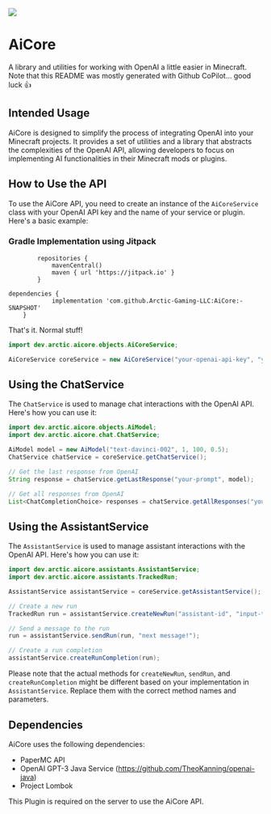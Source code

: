 [![](https://jitpack.io/v/Arctic-Gaming-LLC/AiCore.svg)](https://jitpack.io/#Arctic-Gaming-LLC/AiCore)
# AiCore
A library and utilities for working with OpenAI a little easier in Minecraft.
Note that this README was mostly generated with Github CoPilot... good luck 👍
## Intended Usage
AiCore is designed to simplify the process of integrating OpenAI into your Minecraft projects. It provides a set of utilities and a library that abstracts the complexities of the OpenAI API, allowing developers to focus on implementing AI functionalities in their Minecraft mods or plugins.

## How to Use the API
To use the AiCore API, you need to create an instance of the `AiCoreService` class with your OpenAI API key and the name of your service or plugin. Here's a basic example:

### Gradle Implementation using Jitpack
```	
		repositories {
			mavenCentral()
			maven { url 'https://jitpack.io' }
		}
```

```
dependencies {
	        implementation 'com.github.Arctic-Gaming-LLC:AiCore:-SNAPSHOT'
	}
```
That's it. Normal stuff!



```java
import dev.arctic.aicore.objects.AiCoreService;

AiCoreService coreService = new AiCoreService("your-openai-api-key", "your-service-name");
```

## Using the ChatService
The `ChatService` is used to manage chat interactions with the OpenAI API. Here's how you can use it:

```java
import dev.arctic.aicore.objects.AiModel;
import dev.arctic.aicore.chat.ChatService;

AiModel model = new AiModel("text-davinci-002", 1, 100, 0.5);
ChatService chatService = coreService.getChatService();

// Get the last response from OpenAI
String response = chatService.getLastResponse("your-prompt", model);

// Get all responses from OpenAI
List<ChatCompletionChoice> responses = chatService.getAllResponses("your-prompt", model);
```

## Using the AssistantService
The `AssistantService` is used to manage assistant interactions with the OpenAI API. Here's how you can use it:

```java
import dev.arctic.aicore.assistants.AssistantService;
import dev.arctic.aicore.assistants.TrackedRun;

AssistantService assistantService = coreService.getAssistantService();

// Create a new run
TrackedRun run = assistantService.createNewRun("assistant-id", "input-text!");

// Send a message to the run
run = assistantService.sendRun(run, "next message!");

// Create a run completion
assistantService.createRunCompletion(run);
```

Please note that the actual methods for `createNewRun`, `sendRun`, and `createRunCompletion` might be different based on your implementation in `AssistantService`. Replace them with the correct method names and parameters.

## Dependencies
AiCore uses the following dependencies:

- PaperMC API
- OpenAI GPT-3 Java Service (https://github.com/TheoKanning/openai-java)
- Project Lombok

This Plugin is required on the server to use the AiCore API.
